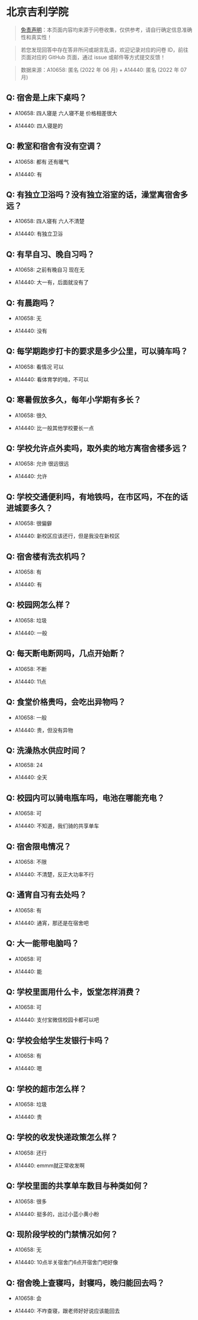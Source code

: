 # 北京吉利学院

> [免责声明](https://colleges.chat/#_3)：本页面内容均来源于问卷收集，仅供参考，请自行确定信息准确性和真实性！

> 若您发现回答中存在答非所问或胡言乱语，欢迎记录对应的问卷 ID，前往页面对应的 GitHub 页面，通过 issue 或邮件等方式提交反馈！

> 数据来源：A10658: 匿名 (2022 年 06 月) + A14440: 匿名 (2022 年 07 月)

## Q: 宿舍是上床下桌吗？

- A10658: 四人寝是 六人寝不是 价格相差很大

- A14440: 四人寝是的

## Q: 教室和宿舍有没有空调？

- A10658: 都有 还有暖气

- A14440: 有

## Q: 有独立卫浴吗？没有独立浴室的话，澡堂离宿舍多远？

- A10658: 四人寝有 六人不清楚

- A14440: 有独立卫浴

## Q: 有早自习、晚自习吗？

- A10658: 之前有晚自习 现在无

- A14440: 大一有，后面就没有了

## Q: 有晨跑吗？

- A10658: 无

- A14440: 没有

## Q: 每学期跑步打卡的要求是多少公里，可以骑车吗？

- A10658: 看情况 可以

- A14440: 看体育学的啥，不可以

## Q: 寒暑假放多久，每年小学期有多长？

- A10658: 很久

- A14440: 比一般其他学校要长一点

## Q: 学校允许点外卖吗，取外卖的地方离宿舍楼多远？

- A10658: 允许 很远很远

- A14440: 允许

## Q: 学校交通便利吗，有地铁吗，在市区吗，不在的话进城要多久？

- A10658: 很偏僻

- A14440: 新校区应该还行，但是我没在新校区

## Q: 宿舍楼有洗衣机吗？

- A10658: 有

- A14440: 有

## Q: 校园网怎么样？

- A10658: 垃圾

- A14440: 一般

## Q: 每天断电断网吗，几点开始断？

- A10658: 不断

- A14440: 11点

## Q: 食堂价格贵吗，会吃出异物吗？

- A10658: 一般

- A14440: 贵，但没有异物

## Q: 洗澡热水供应时间？

- A10658: 24

- A14440: 全天

## Q: 校园内可以骑电瓶车吗，电池在哪能充电？

- A10658: 可

- A14440: 不知道，我们骑的共享单车

## Q: 宿舍限电情况？

- A10658: 不限

- A14440: 不清楚，反正大功率不行

## Q: 通宵自习有去处吗？

- A10658: 有

- A14440: 通宵，那还是在宿舍吧

## Q: 大一能带电脑吗？

- A10658: 可

- A14440: 能

## Q: 学校里面用什么卡，饭堂怎样消费？

- A10658: 可

- A14440: 支付宝微信校园卡都可以吧

## Q: 学校会给学生发银行卡吗？

- A10658: 有

- A14440: 嗯

## Q: 学校的超市怎么样？

- A10658: 垃圾

- A14440: 贵

## Q: 学校的收发快递政策怎么样？

- A10658: 还行

- A14440: emmm就正常收发啊

## Q: 学校里面的共享单车数目与种类如何？

- A10658: 很多

- A14440: 挺多的，出过小蓝小黄小粉

## Q: 现阶段学校的门禁情况如何？

- A10658: 无

- A14440: 10点半关宿舍门6点开宿舍门吧好像

## Q: 宿舍晚上查寝吗，封寝吗，晚归能回去吗？

- A10658: 会

- A14440: 不咋查寝，跟老师好好说应该能回去

